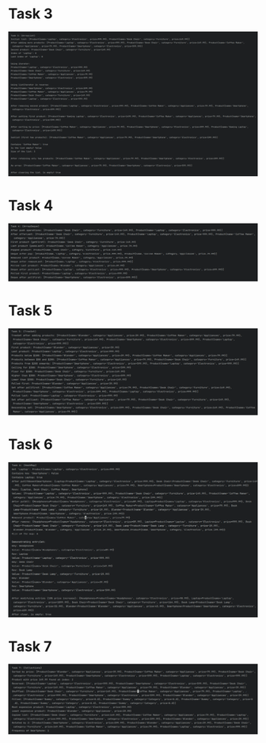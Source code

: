 # Task 3

![](.images/1d846cf4.png)

# Task 4

![](.images/39dbc488.png)

# Task 5

![](.images/79a36c0a.png)

# Task 6

![](.images/046ea838.png)

# Task 7

![](.images/adad496b.png)
